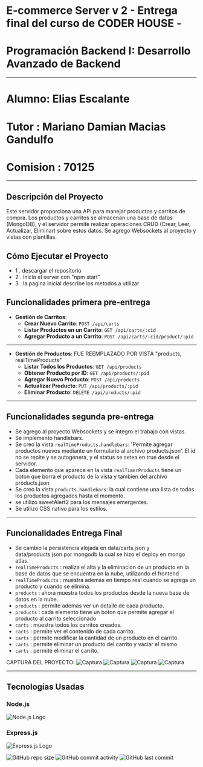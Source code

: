 # E-commerce Server v 2 - Entrega final del curso de CODER HOUSE - 
# Programación Backend I: Desarrollo Avanzado de Backend

----

# Alumno: Elias Escalante
# Tutor : Mariano Damian Macias Gandulfo
# Comision : 70125

----

## Descripción del Proyecto

Este servidor proporciona una API para manejar productos y carritos de compra. Los productos y carritos se almacenan una base de datos (MongoDB), y el servidor permite realizar operaciones CRUD (Crear, Leer, Actualizar, Eliminar) sobre estos datos.
Se agrego Websockets al proyecto y vistas con plantillas.

## Cómo Ejecutar el Proyecto

- 1 . descargar el repositorio
- 2 . inicia el server con "npm start"
- 3 . la pagina inicial describe los metodos a utilizar



## Funcionalidades primera pre-entrega

- **Gestión de Carritos**:
  - **Crear Nuevo Carrito**: `POST /api/carts`
  - **Listar Productos en un Carrito**: `GET /api/carts/:cid`
  - **Agregar Producto a un Carrito**: `POST /api/carts/:cid/product/:pid`

----
- **Gestión de Productos**: FUE REEMPLAZADO POR VISTA "products, realTimeProducts"
  - **Listar Todos los Productos**: `GET /api/products`
  - **Obtener Producto por ID**: `GET /api/products/:pid`
  - **Agregar Nuevo Producto**: `POST /api/products`
  - **Actualizar Producto**: `PUT /api/products/:pid`
  - **Eliminar Producto**: `DELETE /api/products/:pid`
----
## Funcionalidades segunda pre-entrega

- Se agrego al proyecto Websockets y se integro el trabajo con vistas.
- Se implemento handlebars.
- Se creo la vista `realTimeProducts.handlebars`: 'Permite agregar productos nuevos mediante un formulario al archivo products.json'. El id no se repite y se autogenera, y el status se setea en true desde el servidor.
- Cada elemento que aparece en la vista `realTimerProducts` tiene un boton que borra el producto de la vista y tambien del archivo products.json
- Se creo la vista `products.handlebars`: la cual contiene una lista de todos los productos agregados hasta el momento.
- se utilizo sweetAlert2 para los mensajes emergentes.
- Se utilizo CSS nativo para los estilos.
----
## Funcionalidades Entrega Final
- Se cambio la persistencia alojada en data/carts.json y data/products.json por mongodb la cual se hizo el deploy en mongo atlas.
-  `realTimeProducts` : realiza el alta y la eliminacion de un producto en la base de datos que se encuentra en la nube, utilizando el frontend .
- `realTimeProducts` : muestra ademas en tiempo real cuando se agrega un producto y cuando se elimina.
- `products` : ahora muestra todos los productos desde la nueva base de datos en la nube. 
- `products` : permite ademas ver un detalle de cada producto.
- `products` : cada elemento tiene un boton que permite agregar el producto al carrito seleccionado
- `carts` : muestra todos los carritos creados.
- `carts` : permite ver el contenido de cada carrito.
- `carts` : permite modificar la cantidad de un producto en el carrito.
- `carts` : permite eliminar un producto del carrito y vaciar el mismo
- `carts` : permite eliminar el carrito.


CAPTURA DEL PROYECTO:
![Captura](https://github.com/eliasescalante/proyectoFinal_api_commerce/blob/main/public/img/capture_index.png)
![Captura](https://github.com/eliasescalante/proyectoFinal_api_commerce/blob/main/public/img/capture_lista_productos.png)
![Captura](https://github.com/eliasescalante/proyectoFinal_api_commerce/blob/main/public/img/capture_gestion_carritos.png)
![Captura](https://github.com/eliasescalante/proyectoFinal_api_commerce/blob/main/public/img/capture_detalle_carrito.png)

----

## Tecnologías Usadas

### Node.js

![Node.js Logo](https://nodejs.org/static/images/logos/nodejs-new-pantone-black.png)

### Express.js

![Express.js Logo](https://expressjs.com/images/express-facebook-share.png)



![GitHub repo size](https://img.shields.io/github/repo-size/eliasescalante/proyectoFinal_api_commerce
)
![GitHub commit activity](https://img.shields.io/github/commit-activity/m/eliasescalante/proyectoFinal_api_commerce
)
![GitHub last commit](https://img.shields.io/github/last-commit/eliasescalante/proyectoFinal_api_commerce
)
